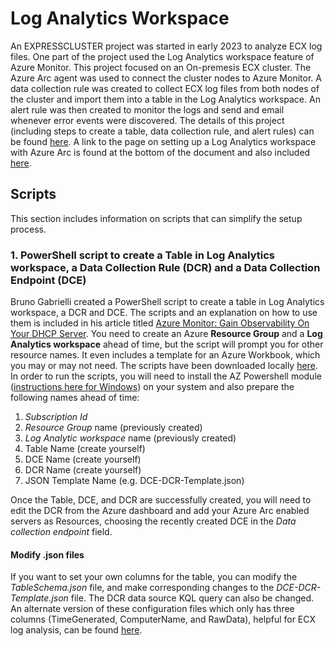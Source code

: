 # Log Analytics Workspace
An EXPRESSCLUSTER project was started in early 2023 to analyze ECX log files. One part of the project used the Log Analytics workspace feature of Azure Monitor. This project focused on an On-premesis ECX cluster. The Azure Arc agent was used to connect the cluster nodes to Azure Monitor. A data collection rule was created to collect ECX log files from both nodes of the cluster and import them into a table in the Log Analytics workspace. An alert rule was then created to monitor the logs and send and email whenever error events were discovered. The details of this project (including steps to create a table, data collection rule, and alert rules) can be found [here](https://github.com/EXPRESSCLUSTER/Log-Analytics/blob/main/README.md). A link to the page on setting up a Log Analytics workspace with Azure Arc is found at the bottom of the document and also included [here](https://github.com/EXPRESSCLUSTER/Log-Analytics/blob/main/Azure_Monitor_Agent_with_Azure_Arc.md).

## Scripts
This section includes information on scripts that can simplify the setup process.

### 1. PowerShell script to create a Table in Log Analytics workspace, a Data Collection Rule (DCR) and a Data Collection Endpoint (DCE)
Bruno Gabrielli created a PowerShell script to create a table in Log Analytics workspace, a DCR and DCE. The scripts and an explanation on how to use them is included in his article titled [Azure Monitor: Gain Observability On Your DHCP Server](https://techcommunity.microsoft.com/t5/core-infrastructure-and-security/azure-monitor-gain-observability-on-your-dhcp-server/ba-p/3865274). You need to create an Azure **Resource Group** and a **Log Analytics workspace** ahead of time, but the script will prompt you for other resource names. It even includes a template for an Azure Workbook, which you may or may not need. The scripts have been downloaded locally [here](Scripts). In order to run the scripts, you will need to install the AZ Powershell module \([instructions here for Windows](https://learn.microsoft.com/en-us/powershell/azure/install-azps-windows?view=azps-10.2.0&tabs=powershell&pivots=windows-psgallery)\) on your system and also prepare the following names ahead of time:    

1.  _Subscription Id_
2.  _Resource Group_ name (previously created)
3.  _Log Analytic workspace_ name (previously created)    
5.  Table Name (create yourself)
6.  DCE Name (create yourself)
7.  DCR Name (create yourself)
8.  JSON Template Name (e.g. DCE-DCR-Template.json)

Once the Table, DCE, and DCR are successfully created, you will need to edit the DCR from the Azure dashboard and add your Azure Arc enabled servers as Resources, choosing the recently created DCE in the _Data collection endpoint_ field.
#### Modify .json files
If you want to set your own columns for the table, you can modify the _TableSchema.json_ file, and make corresponding changes to the _DCE-DCR-Template.json_ file. The DCR data source KQL query can also be changed. An alternate version of these configuration files which only has three columns (TimeGenerated, ComputerName, and RawData), helpful for ECX log analysis, can be found [here](Scripts/Modified).

